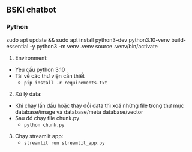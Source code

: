 ## BSKI chatbot
### Python 
sudo apt update && sudo apt install python3-dev python3.10-venv build-essential -y
python3 -m venv .venv
source .venv/bin/activate

1. Environment:
- Yêu cầu python 3.10
- Tải về các thư viện cần thiết
    -  ```pip install -r requirements.txt```
2. Xử lý data:
-  Khi chạy lần đầu hoặc thay đổi data thì xoá những file trong thư mục database/image và database/meta database/vector
- Sau đó chạy file chunk.py
    - ``` python chunk.py ```
3. Chạy streamlit app:
    - ```streamlit run streamlit_app.py```